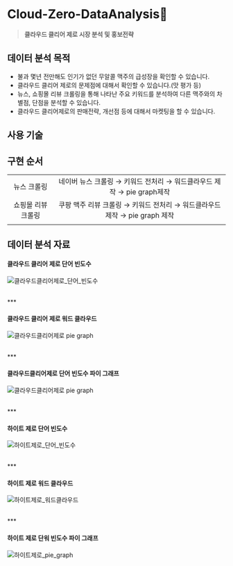 # Cloud-Zero-DataAnalysis:beers:

> **클라우드 클리어 제로 시장 분석 및 홍보전략**


## 데이터 분석 목적
- 불과 몇년 전만해도 인기가 없던 무알콜 맥주의 급성장을 확인할 수 있습니다.
- 클라우드 클리어 제로의 문제점에 대해서 확인할 수 있습니다.(맛 평가 등)
- 뉴스, 쇼핑몰 리뷰 크롤링을 통해 나타난 주요 키워드를 분석하여 다른 맥주와의 차별점, 단점을 분석할 수 있습니다.
- 클라우드 클리어제로의 판매전략, 개선점 등에 대해서 마켓팅을 할 수 있습니다.

## 사용 기술


## 구현 순서
|                     |                                                                       |
|:-------------------:|:---------------------------------------------------------------------:|
|      뉴스 크롤링     | 네이버 뉴스 크롤링 → 키워드 전처리 → 워드클라우드 제작 → pie graph제작     |
|  쇼핑몰 리뷰 크롤링  | 쿠팡 맥주 리뷰 크롤링 → 키워드 전처리 → 워드클라우드 제작 → pie graph 제작  |
|                     | 

## 데이터 분석 자료

#### 클라우드 클리어 제로 단어 빈도수 
![클라우드클리어제로_단어_빈도수](https://github.com/imeamin/Cloud-Zero-DataAnalysis/blob/master/readme_picture/%ED%81%B4%EB%9D%BC%EC%9A%B0%EB%93%9C%ED%81%B4%EB%A6%AC%EC%96%B4%EC%A0%9C%EB%A1%9C_%EB%8B%A8%EC%96%B4_%EB%B9%88%EB%8F%84%EC%88%98.JPG?raw=true)

<br/>
***
<br/>

#### 클라우드 클리어 제로 워드 클라우드
![클라우드클리어제로 pie graph](https://github.com/imeamin/Cloud-Zero-DataAnalysis/blob/master/readme_picture/%ED%81%B4%EB%9D%BC%EC%9A%B0%EB%93%9C%ED%81%B4%EB%A6%AC%EC%96%B4%EC%A0%9C%EB%A1%9C%20pie%20graph.JPG?raw=true)

<br/>
***
<br/>

#### 클라우드클리어제로 단어 빈도수 파이 그래프
![클라우드클리어제로 pie graph](https://github.com/imeamin/Cloud-Zero-DataAnalysis/blob/master/readme_picture/%ED%81%B4%EB%9D%BC%EC%9A%B0%EB%93%9C%ED%81%B4%EB%A6%AC%EC%96%B4%EC%A0%9C%EB%A1%9C%20pie%20graph.JPG?raw=true)

<br/>
***
<br/>

#### 하이트 제로 단어 빈도수
![하이트제로_단어_빈도수](https://github.com/imeamin/Cloud-Zero-DataAnalysis/blob/master/readme_picture/%ED%95%98%EC%9D%B4%ED%8A%B8%EC%A0%9C%EB%A1%9C_%EB%8B%A8%EC%96%B4_%EB%B9%88%EB%8F%84%EC%88%98.JPG?raw=true)

<br/>
***
<br/>

#### 하이트 제로 워드 클라우드
![하이트제로_워드클라우드](https://github.com/imeamin/Cloud-Zero-DataAnalysis/blob/master/readme_picture/%ED%95%98%EC%9D%B4%ED%8A%B8%EC%A0%9C%EB%A1%9C_%EC%9B%8C%EB%93%9C%ED%81%B4%EB%9D%BC%EC%9A%B0%EB%93%9C.JPG?raw=true)

<br/>
***
<br/>

#### 하이트 제로 단워 빈도수 파이 그래프
![하이트제로_pie_graph](https://github.com/imeamin/Cloud-Zero-DataAnalysis/blob/master/readme_picture/%ED%95%98%EC%9D%B4%ED%8A%B8%EC%A0%9C%EB%A1%9C_pie_graph.JPG?raw=true)
